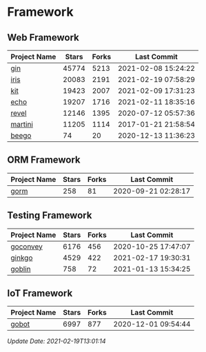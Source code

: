 # Framework

## Web Framework
| Project Name | Stars | Forks | Last Commit |
| ------------ | ----- | ----- | ----------- |
| [gin](https://github.com/gin-gonic/gin) | 45774 | 5213 | 2021-02-08 15:24:22 |
| [iris](https://github.com/kataras/iris) | 20083 | 2191 | 2021-02-19 07:58:29 |
| [kit](https://github.com/go-kit/kit) | 19423 | 2007 | 2021-02-09 17:31:23 |
| [echo](https://github.com/labstack/echo) | 19207 | 1716 | 2021-02-11 18:35:16 |
| [revel](https://github.com/revel/revel) | 12146 | 1395 | 2020-07-12 05:57:36 |
| [martini](https://github.com/go-martini/martini) | 11205 | 1114 | 2017-01-21 21:58:54 |
| [beego](https://github.com/astaxie/beego) | 74 | 20 | 2020-12-13 11:36:23 |

## ORM Framework
| Project Name | Stars | Forks | Last Commit |
| ------------ | ----- | ----- | ----------- |
| [gorm](https://github.com/jinzhu/gorm) | 258 | 81 | 2020-09-21 02:28:17 |

## Testing Framework
| Project Name | Stars | Forks | Last Commit |
| ------------ | ----- | ----- | ----------- |
| [goconvey](https://github.com/smartystreets/goconvey) | 6176 | 456 | 2020-10-25 17:47:07 |
| [ginkgo](https://github.com/onsi/ginkgo) | 4529 | 422 | 2021-02-17 19:30:31 |
| [goblin](https://github.com/franela/goblin) | 758 | 72 | 2021-01-13 15:34:25 |

## IoT Framework
| Project Name | Stars | Forks | Last Commit |
| ------------ | ----- | ----- | ----------- |
| [gobot](https://github.com/hybridgroup/gobot) | 6997 | 877 | 2020-12-01 09:54:44 |

*Update Date: 2021-02-19T13:01:14*